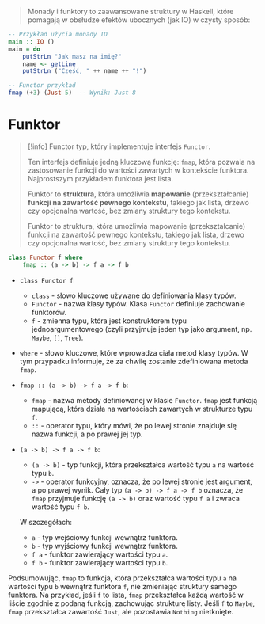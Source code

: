 > Monady i funktory to zaawansowane struktury w Haskell, które pomagają w obsłudze efektów ubocznych (jak IO) w czysty sposób:

```haskell
-- Przykład użycia monady IO
main :: IO ()
main = do
    putStrLn "Jak masz na imię?"
    name <- getLine
    putStrLn ("Cześć, " ++ name ++ "!")

```

```haskell
-- Functor przykład
fmap (+3) (Just 5)  -- Wynik: Just 8

```


# Funktor

> [!info] Functor
>  typ, który implementuje interfejs `Functor`. 
>  
>  Ten interfejs definiuje jedną kluczową funkcję: `fmap`, która pozwala na zastosowanie funkcji do wartości zawartych w kontekście funktora. Najprostszym przykładem funktora jest lista.
>  
>  Funktor to **struktura**, która umożliwia **mapowanie** (przekształcanie) **funkcji na zawartość pewnego kontekstu**, takiego jak lista, drzewo czy opcjonalna wartość, bez zmiany struktury tego kontekstu.
>
> Funktor to struktura, która umożliwia mapowanie (przekształcanie) funkcji na zawartość pewnego kontekstu, takiego jak lista, drzewo czy opcjonalna wartość, bez zmiany struktury tego kontekstu.




```haskell
class Functor f where
    fmap :: (a -> b) -> f a -> f b

```

- `class Functor f`
    
    - `class` - słowo kluczowe używane do definiowania klasy typów.
    - `Functor` - nazwa klasy typów. Klasa `Functor` definiuje zachowanie funktorów.
    - `f` - zmienna typu, która jest konstruktorem typu jednoargumentowego (czyli przyjmuje jeden typ jako argument, np. `Maybe`, `[]`, `Tree`).

- `where` - słowo kluczowe, które wprowadza ciała metod klasy typów. W tym przypadku informuje, że za chwilę zostanie zdefiniowana metoda `fmap`.

- `fmap :: (a -> b) -> f a -> f b`:
    
    - `fmap` - nazwa metody definiowanej w klasie `Functor`. `fmap` jest funkcją mapującą, która działa na wartościach zawartych w strukturze typu `f`.
    - `::` - operator typu, który mówi, że po lewej stronie znajduje się nazwa funkcji, a po prawej jej typ.
    
- `(a -> b) -> f a -> f b`:
    - `(a -> b)` - typ funkcji, która przekształca wartość typu `a` na wartość typu `b`.
    - `->` - operator funkcyjny, oznacza, że po lewej stronie jest argument, a po prawej wynik. Cały typ `(a -> b) -> f a -> f b` oznacza, że `fmap` przyjmuje funkcję `(a -> b)` oraz wartość typu `f a` i zwraca wartość typu `f b`.
    
    W szczegółach:
    - `a` - typ wejściowy funkcji wewnątrz funktora.
    - `b` - typ wyjściowy funkcji wewnątrz funktora.
    - `f a` - funktor zawierający wartości typu `a`.
    - `f b` - funktor zawierający wartości typu `b`.

Podsumowując, `fmap` to funkcja, która przekształca wartości typu `a` na wartości typu `b` wewnątrz funktora `f`, nie zmieniając struktury samego funktora. Na przykład, jeśli `f` to lista, `fmap` przekształca każdą wartość w liście zgodnie z podaną funkcją, zachowując strukturę listy. Jeśli `f` to `Maybe`, `fmap` przekształca zawartość `Just`, ale pozostawia `Nothing` nietknięte.







